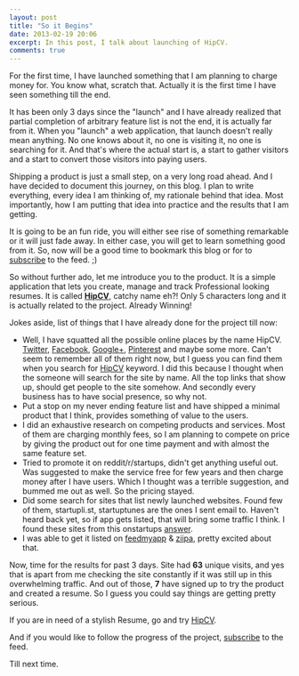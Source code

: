 ```yaml
---
layout: post
title: "So it Begins"
date: 2013-02-19 20:06
excerpt: In this post, I talk about launching of HipCV.
comments: true
---
```


For the first time, I have launched something that I am planning to charge money for. You know what, scratch that. Actually it is the first time I have seen something till the end.

It has been only 3 days since the "launch" and I have already realized that partial completion of arbitrary feature list is not the end, it is actually far from it.  When you "launch" a web application, that launch doesn't really mean anything. No one knows about it, no one is visiting it, no one is searching for it. And that's where the actual start is, a start to gather visitors and a start to convert those visitors into paying users.

<!--more-->
Shipping a product is just a small step, on a very long road ahead. And I have decided to document this journey, on this blog. I plan to write everything, every idea I am thinking of, my rationale behind that idea. Most importantly, how I am putting that idea into practice and the results that I am getting.

It is going to be an fun ride, you will either see rise of something remarkable or it will just fade away. In either case, you will get to learn something good from it. So, now will be a good time to bookmark this blog or for to [subscribe](http://feeds.feedburner.com/websymphony) to the feed. ;)

So without further ado, let me introduce you to the product. It is a simple application that lets you  create, manage and track Professional looking resumes. It is called [**HipCV**](https://hipcv.com), catchy name eh?! Only 5 characters long and it is actually related to the project. Already Winning!

Jokes aside, list of things that I have already done for the project till now:

* Well, I have squatted all the possible online places by the name HipCV. [Twitter](http://twitter.com), [Facebook](http://facebook.com/hipcv), [Google+](https://plus.google.com/108449441565541919231/posts), [Pinterest](http://pinterest.com/hipcv) and maybe some more. Can't seem to remember all of them right now, but I guess you can find them when you search for [HipCV](http://www.google.com/search?q=hipcv) keyword. I did this because I thought when the someone will search for the site by name. All the top links that show up, should get people to the site somehow. And secondly every business has to have social presence, so why not.
* Put a stop on my never ending feature list and have shipped a minimal product that I think, provides something of value to the users.
* I did an exhaustive research on competing products and services. Most of them are charging monthly fees, so I am planning to compete on price by giving the product out for one time payment and with almost the same feature set.
* Tried to promote it on reddit/r/startups, didn't get anything useful out. Was suggested to make the service free for few years and then charge money after I have users. Which I thought was a terrible suggestion, and bummed me out as well. So the pricing stayed.
* Did some search for sites that list newly launched websites. Found few of them, startupli.st, startuptunes are the ones I sent email to. Haven't heard back yet, so if app gets listed, that will bring some traffic I think. I found these sites from this onstartups [answer](http://answers.onstartups.com/questions/31787/are-there-any-blogs-or-websites-introducing-new-website).
* I was able to get it listed on [feedmyapp](http://feedmyapp.com/p/a/hipcv/26669) & [ziipa](http://ziipa.com/apps/hipcv), pretty excited about that.

Now, time for the results for past 3 days. Site had **63** unique visits, and yes that is apart from me checking the site constantly if it was still up in this overwhelming traffic. And out of those, **7** have signed up to try the product and created a resume. So I guess you could say things are getting pretty serious.

If you are in need of a stylish Resume, go and try [HipCV](https://hipcv.com).

And if you would like to follow the progress of the project, [subscribe](http://feeds.feedburner.com/websymphony) to the feed.

Till next time.